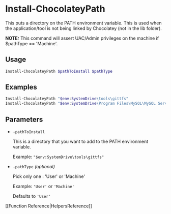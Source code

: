 # Install-ChocolateyPath

This puts a directory on the PATH environment variable. This is used when the application/tool is not being linked by Chocolatey (not in the lib folder).

**NOTE:** This command will assert UAC/Admin privileges on the machine if $pathType == 'Machine'.

## Usage

```powershell
Install-ChocolateyPath $pathToInstall $pathType
```

## Examples

```powershell
Install-ChocolateyPath "$env:SystemDrive\tools\gittfs"
Install-ChocolateyPath "$env:SystemDrive\Program Files\MySQL\MySQL Server 5.5\bin" 'Machine'
```

## Parameters

* `-pathToInstall`

    This is a directory that you want to add to the PATH environment variable.

    Example: `"$env:SystemDrive\tools\gittfs"`

* `-pathType` _(optional)_

    Pick only one : 'User' or 'Machine'

    Example: `'User'` or `'Machine'`

    Defaults to `'User'`

[[Function Reference|HelpersReference]]
